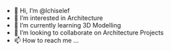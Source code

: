 - 👋 Hi, I’m @lchiselef
- 👀 I’m interested in Architecture
- 🌱 I’m currently learning 3D Modelling
- 💞️ I’m looking to collaborate on Architecture Projects
- 📫 How to reach me ...

<!---
lchiselef/lchiselef is a ✨ special ✨ repository because its `README.md` (this file) appears on your GitHub profile.
You can click the Preview link to take a look at your changes.
--->
